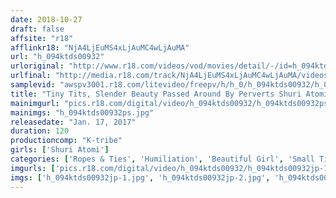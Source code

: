 ```yaml
---
date: 2018-10-27
draft: false
affsite: "r18"
afflinkr18: "NjA4LjEuMS4xLjAuMC4wLjAuMA"
url: "h_094ktds00932"
urloriginal: "http://www.r18.com/videos/vod/movies/detail/-/id=h_094ktds00932"
urlfinal: "http://media.r18.com/track/NjA4LjEuMS4xLjAuMC4wLjAuMA/videos/vod/movies/detail/-/id=h_094ktds00932"
samplevid: "awspv3001.r18.com/litevideo/freepv/h/h_0/h_094ktds00932/h_094ktds00932_dmb_w.mp4"
title: "Tiny Tits, Slender Beauty Passed Around By Perverts Shuri Atomi"
mainimgurl: "pics.r18.com/digital/video/h_094ktds00932/h_094ktds00932ps.jpg"
mainimgs: "h_094ktds00932ps.jpg"
releasedate: "Jan. 17, 2017"
duration: 120
productioncomp: "K-tribe"
girls: ['Shuri Atomi']
categories: ['Ropes & Ties', 'Humiliation', 'Beautiful Girl', 'Small Tits', 'Slender', 'Youthful', 'Shaved Pussy', 'Featured Actress', 'Threesome / Foursome', 'Facial']
imgurls: ['pics.r18.com/digital/video/h_094ktds00932/h_094ktds00932jp-1.jpg', 'pics.r18.com/digital/video/h_094ktds00932/h_094ktds00932jp-2.jpg', 'pics.r18.com/digital/video/h_094ktds00932/h_094ktds00932jp-3.jpg', 'pics.r18.com/digital/video/h_094ktds00932/h_094ktds00932jp-4.jpg', 'pics.r18.com/digital/video/h_094ktds00932/h_094ktds00932jp-5.jpg', 'pics.r18.com/digital/video/h_094ktds00932/h_094ktds00932jp-6.jpg', 'pics.r18.com/digital/video/h_094ktds00932/h_094ktds00932jp-7.jpg', 'pics.r18.com/digital/video/h_094ktds00932/h_094ktds00932jp-8.jpg', 'pics.r18.com/digital/video/h_094ktds00932/h_094ktds00932jp-9.jpg', 'pics.r18.com/digital/video/h_094ktds00932/h_094ktds00932jp-10.jpg', 'pics.r18.com/digital/video/h_094ktds00932/h_094ktds00932jp-11.jpg', 'pics.r18.com/digital/video/h_094ktds00932/h_094ktds00932jp-12.jpg', 'pics.r18.com/digital/video/h_094ktds00932/h_094ktds00932jp-13.jpg', 'pics.r18.com/digital/video/h_094ktds00932/h_094ktds00932jp-14.jpg', 'pics.r18.com/digital/video/h_094ktds00932/h_094ktds00932jp-15.jpg', 'pics.r18.com/digital/video/h_094ktds00932/h_094ktds00932jp-16.jpg', 'pics.r18.com/digital/video/h_094ktds00932/h_094ktds00932jp-17.jpg', 'pics.r18.com/digital/video/h_094ktds00932/h_094ktds00932jp-18.jpg', 'pics.r18.com/digital/video/h_094ktds00932/h_094ktds00932jp-19.jpg', 'pics.r18.com/digital/video/h_094ktds00932/h_094ktds00932jp-20.jpg']
imgs: ['h_094ktds00932jp-1.jpg', 'h_094ktds00932jp-2.jpg', 'h_094ktds00932jp-3.jpg', 'h_094ktds00932jp-4.jpg', 'h_094ktds00932jp-5.jpg', 'h_094ktds00932jp-6.jpg', 'h_094ktds00932jp-7.jpg', 'h_094ktds00932jp-8.jpg', 'h_094ktds00932jp-9.jpg', 'h_094ktds00932jp-10.jpg', 'h_094ktds00932jp-11.jpg', 'h_094ktds00932jp-12.jpg', 'h_094ktds00932jp-13.jpg', 'h_094ktds00932jp-14.jpg', 'h_094ktds00932jp-15.jpg', 'h_094ktds00932jp-16.jpg', 'h_094ktds00932jp-17.jpg', 'h_094ktds00932jp-18.jpg', 'h_094ktds00932jp-19.jpg', 'h_094ktds00932jp-20.jpg']
---
```

